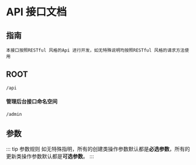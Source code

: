 # API 接口文档

## 指南

```
本接口按照RESTful 风格的Api 进行开发，如无特殊说明均按照RESTful 风格的请求方法使用
```

## ROOT

`/api`

#### 管理后台接口命名空间

`/admin`

## 参数

::: tip 参数规则
如无特殊指明，所有的创建类操作参数默认都是**必选参数**，所有的更新类操作参数默认都是**可选参数**。
:::

